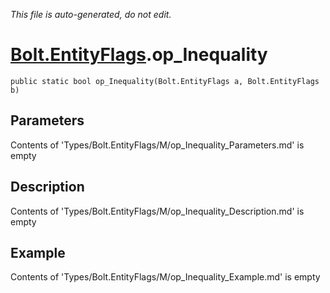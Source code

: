 *This file is auto-generated, do not edit.*

# [Bolt.EntityFlags](Types/Bolt.EntityFlags.md).op_Inequality
`public static bool op_Inequality(Bolt.EntityFlags a, Bolt.EntityFlags b)`
## Parameters
Contents of 'Types/Bolt.EntityFlags/M/op_Inequality_Parameters.md' is empty
## Description
Contents of 'Types/Bolt.EntityFlags/M/op_Inequality_Description.md' is empty
## Example
Contents of 'Types/Bolt.EntityFlags/M/op_Inequality_Example.md' is empty
